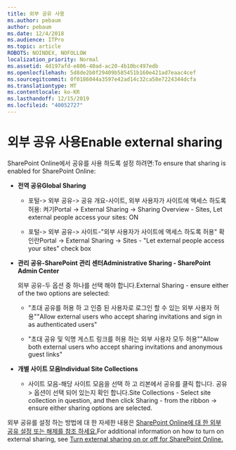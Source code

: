 ```yaml
---
title: 외부 공유 사용
ms.author: pebaum
author: pebaum
ms.date: 12/4/2018
ms.audience: ITPro
ms.topic: article
ROBOTS: NOINDEX, NOFOLLOW
localization_priority: Normal
ms.assetid: 4d197afd-e806-40ad-ac20-4b10bc497edb
ms.openlocfilehash: 5d8de2b0f29409b585451b160e421ad7eaac4cef
ms.sourcegitcommit: 0f0186044a3597e42ad14c32ca58e7224344dcfa
ms.translationtype: MT
ms.contentlocale: ko-KR
ms.lasthandoff: 12/15/2019
ms.locfileid: "40052727"
---
```

# <a name="enable-external-sharing"></a><span data-ttu-id="7ecf2-102">외부 공유 사용</span><span class="sxs-lookup"><span data-stu-id="7ecf2-102">Enable external sharing</span></span>

 <span data-ttu-id="7ecf2-103">SharePoint Online에서 공유를 사용 하도록 설정 하려면:</span><span class="sxs-lookup"><span data-stu-id="7ecf2-103">To ensure that sharing is enabled for SharePoint Online:</span></span>
  
- <span data-ttu-id="7ecf2-104">**전역 공유**</span><span class="sxs-lookup"><span data-stu-id="7ecf2-104">**Global Sharing**</span></span>
    
  - <span data-ttu-id="7ecf2-105">포털-\> 외부 공유-\> 공유 개요-사이트, 외부 사용자가 사이트에 액세스 하도록 허용: 켜기</span><span class="sxs-lookup"><span data-stu-id="7ecf2-105">Portal -\> External Sharing -\> Sharing Overview - Sites, Let external people access your sites: ON</span></span>
    
  - <span data-ttu-id="7ecf2-106">포털-\> 외부 공유-\> 사이트-"외부 사용자가 사이트에 액세스 하도록 허용" 확인란</span><span class="sxs-lookup"><span data-stu-id="7ecf2-106">Portal -\> External Sharing -\> Sites - "Let external people access your sites" check box</span></span>
    
- <span data-ttu-id="7ecf2-107">**관리 공유-SharePoint 관리 센터**</span><span class="sxs-lookup"><span data-stu-id="7ecf2-107">**Administrative Sharing - SharePoint Admin Center**</span></span>
    
    <span data-ttu-id="7ecf2-108">외부 공유-두 옵션 중 하나를 선택 해야 합니다.</span><span class="sxs-lookup"><span data-stu-id="7ecf2-108">External Sharing - ensure either of the two options are selected:</span></span>
    
  - <span data-ttu-id="7ecf2-109">"초대 공유를 허용 하 고 인증 된 사용자로 로그인 할 수 있는 외부 사용자 허용"</span><span class="sxs-lookup"><span data-stu-id="7ecf2-109">"Allow external users who accept sharing invitations and sign in as authenticated users"</span></span>
    
  - <span data-ttu-id="7ecf2-110">"초대 공유 및 익명 게스트 링크를 허용 하는 외부 사용자 모두 허용"</span><span class="sxs-lookup"><span data-stu-id="7ecf2-110">"Allow both external users who accept sharing invitations and anonymous guest links"</span></span>
    
- <span data-ttu-id="7ecf2-111">**개별 사이트 모음**</span><span class="sxs-lookup"><span data-stu-id="7ecf2-111">**Individual Site Collections**</span></span>
    
  - <span data-ttu-id="7ecf2-112">사이트 모음-해당 사이트 모음을 선택 하 고 리본에서 공유를 클릭 합니다. 공유\> 옵션이 선택 되어 있는지 확인 합니다.</span><span class="sxs-lookup"><span data-stu-id="7ecf2-112">Site Collections - Select site collection in question, and then click Sharing - from the ribbon -\> ensure either sharing options are selected.</span></span>
    
<span data-ttu-id="7ecf2-113">외부 공유를 설정 하는 방법에 대 한 자세한 내용은 [SharePoint Online에 대 한 외부 공유 설정 또는 해제를 참조 하세요.](https://go.microsoft.com/fwlink/?linkid=2047681&amp;clcid=0x409)</span><span class="sxs-lookup"><span data-stu-id="7ecf2-113">For additional information on how to turn on external sharing, see [Turn external sharing on or off for SharePoint Online.](https://go.microsoft.com/fwlink/?linkid=2047681&amp;clcid=0x409)</span></span>
  

